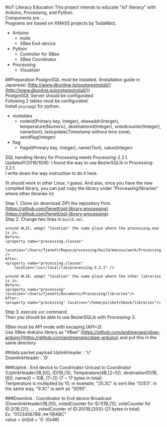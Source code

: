 #IoT Literacy Education
This project intends to educate "IoT literacy" with Arduino, Processing, and Python.  
Components are ...  
Programs are based on XMASS projects by TadaMatz.

* Arduino  
	- mote
	- XBee End-device
* Python
	- Controller for XBee 
	- XBee Coordinator
* Processing
	- Visualizer

##Preparation
PostgreSQL must be installed. (Installation guide in Japanese: [http://www.dbonline.jp/postgresinstall/](http://www.dbonline.jp/postgresinstall/))  
PostgreSQL Server should be configurated  
Following 2 tables must be configurated.    
Install `psycopg2` for python.

* motedata
	- nodeid(Primary key, Integer), xbeeaddr(Integer), temperature(Numeric), destinationid(Integer), votedcounter(Integer), name(text), lastupdate(Timestamp without time zone), sendflag(Integer)
* flag
	- flagid(Primary key, Integer), name(Text), value(Integer)

SQL handling library for Processing needs Processing-2.2.1.  
Updated!!(2016/10/6): I found the way to use BezierSQLib in Processing-3.2.1.  
I write down the way instruction to do it here.

(It should work in other Linux, I guess. And also, once you have the new compiled library, you can just copy the library under "Processing/libraries" where other libraries in)  

Step 1. Clone (or download ZIP) the repository from [https://github.com/fjenett/sql-library-processing](https://github.com/fjenett/sql-library-processing).  
Step 2. Change two lines in `build.xml`.  

```
around #L15. adapt "location" the same place where the processing.exe is in. 
Before:
<property name="processing.classes"  
	location="/Users/fjenett/Repos/processing/build/macosx/work/Processing.app/Contents/Resources/Java/" />
After:
<property name="processing.classes"  
	location="/usr/local/lib/processing-3.2.1" /> 

around #L18. adapt "location" the same place where the other libraries is in. 
Before:
<property name="processing" location="/Users/fjenett/Documents/Processing/libraries"/>   
After:
<property name="processing" location="/home/pi/sketchbook/libraries"/>   
```  

Step 3. execute `ant` command.  
Then you should be able to use BezierSQLib with Processing-3.

XBee must be API mode with escaping (API=2)  
Use XBee-Arduino library as "XBee" [https://github.com/andrewrapp/xbee-arduino](https://github.com/andrewrapp/xbee-arduino) and put this in the same directory

##data packet payload
UplinkHeader : 'U'  
DownlinkHeader : 'D'  

###Uplink : End device to Coodrinator
Unicast to Coordinator  
{UplinkHeader(1B,[0]), ID(1B,[1]), Temperature(4B,[2~5]), destinationID(1B,[6]), name(0 ~ 10B, [7~])} (7 ~ 17 bytes in total)  
Temperature is multiplied by 10, in example, "25.3C" is sent like "0253". In the same way, "9.3C" is sent as "0093".

###Downlink : Coordinator to End device
Broadcast  
{DownlinkHeader(1B,[0]), votedCounter for ID:1(1B,[1]), voteCounter for ID:2(1B,[2]), ... , votedCounter of ID:20(1B,[20])} (21 bytes in total)  
Ex. "0123456789:;<=>?@ABC"  
value = (int)id + '0' (0x48)